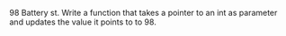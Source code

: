 98 Battery st.
Write a function that takes a pointer to an int as parameter and updates the value it points to to 98.
